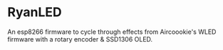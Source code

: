 # RyanLED
 An esp8266 firmware to cycle through effects from Aircoookie's WLED firmware with a rotary encoder & SSD1306 OLED.
